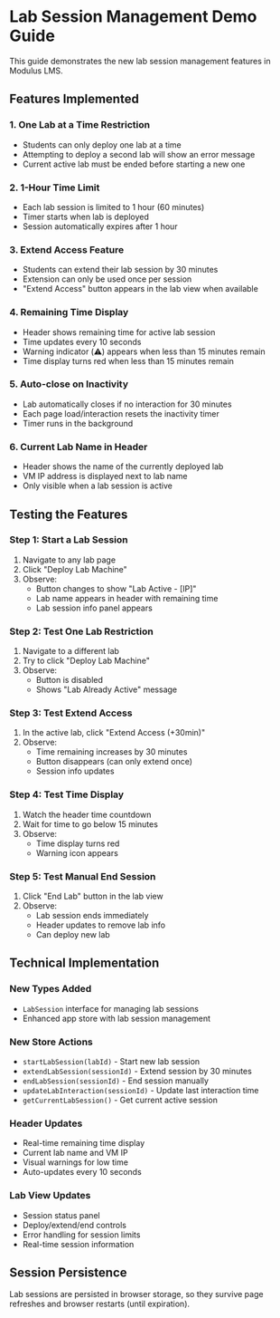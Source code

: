 # Lab Session Management Demo Guide

This guide demonstrates the new lab session management features in Modulus LMS.

## Features Implemented

### 1. One Lab at a Time Restriction
- Students can only deploy one lab at a time
- Attempting to deploy a second lab will show an error message
- Current active lab must be ended before starting a new one

### 2. 1-Hour Time Limit
- Each lab session is limited to 1 hour (60 minutes)
- Timer starts when lab is deployed
- Session automatically expires after 1 hour

### 3. Extend Access Feature
- Students can extend their lab session by 30 minutes
- Extension can only be used once per session
- "Extend Access" button appears in the lab view when available

### 4. Remaining Time Display
- Header shows remaining time for active lab session
- Time updates every 10 seconds
- Warning indicator (⚠️) appears when less than 15 minutes remain
- Time display turns red when less than 15 minutes remain

### 5. Auto-close on Inactivity
- Lab automatically closes if no interaction for 30 minutes
- Each page load/interaction resets the inactivity timer
- Timer runs in the background

### 6. Current Lab Name in Header
- Header shows the name of the currently deployed lab
- VM IP address is displayed next to lab name
- Only visible when a lab session is active

## Testing the Features

### Step 1: Start a Lab Session
1. Navigate to any lab page
2. Click "Deploy Lab Machine"
3. Observe:
   - Button changes to show "Lab Active - [IP]"
   - Lab name appears in header with remaining time
   - Lab session info panel appears

### Step 2: Test One Lab Restriction
1. Navigate to a different lab
2. Try to click "Deploy Lab Machine"
3. Observe:
   - Button is disabled
   - Shows "Lab Already Active" message

### Step 3: Test Extend Access
1. In the active lab, click "Extend Access (+30min)"
2. Observe:
   - Time remaining increases by 30 minutes
   - Button disappears (can only extend once)
   - Session info updates

### Step 4: Test Time Display
1. Watch the header time countdown
2. Wait for time to go below 15 minutes
3. Observe:
   - Time display turns red
   - Warning icon appears

### Step 5: Test Manual End Session
1. Click "End Lab" button in the lab view
2. Observe:
   - Lab session ends immediately
   - Header updates to remove lab info
   - Can deploy new lab

## Technical Implementation

### New Types Added
- `LabSession` interface for managing lab sessions
- Enhanced app store with lab session management

### New Store Actions
- `startLabSession(labId)` - Start new lab session
- `extendLabSession(sessionId)` - Extend session by 30 minutes
- `endLabSession(sessionId)` - End session manually
- `updateLabInteraction(sessionId)` - Update last interaction time
- `getCurrentLabSession()` - Get current active session

### Header Updates
- Real-time remaining time display
- Current lab name and VM IP
- Visual warnings for low time
- Auto-updates every 10 seconds

### Lab View Updates
- Session status panel
- Deploy/extend/end controls
- Error handling for session limits
- Real-time session information

## Session Persistence
Lab sessions are persisted in browser storage, so they survive page refreshes and browser restarts (until expiration).
